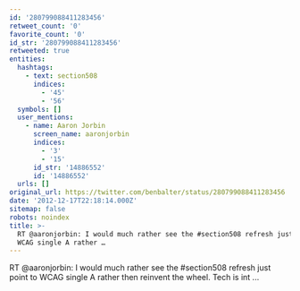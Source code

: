 ```yaml
---
id: '280799088411283456'
retweet_count: '0'
favorite_count: '0'
id_str: '280799088411283456'
retweeted: true
entities:
  hashtags:
    - text: section508
      indices:
        - '45'
        - '56'
  symbols: []
  user_mentions:
    - name: Aaron Jorbin
      screen_name: aaronjorbin
      indices:
        - '3'
        - '15'
      id_str: '14886552'
      id: '14886552'
  urls: []
original_url: https://twitter.com/benbalter/status/280799088411283456
date: '2012-12-17T22:18:14.000Z'
sitemap: false
robots: noindex
title: >-
  RT @aaronjorbin: I would much rather see the #section508 refresh just point to
  WCAG single A rather …
---
```


RT @aaronjorbin: I would much rather see the #section508 refresh just point to WCAG single A rather then reinvent the wheel. Tech is int ...